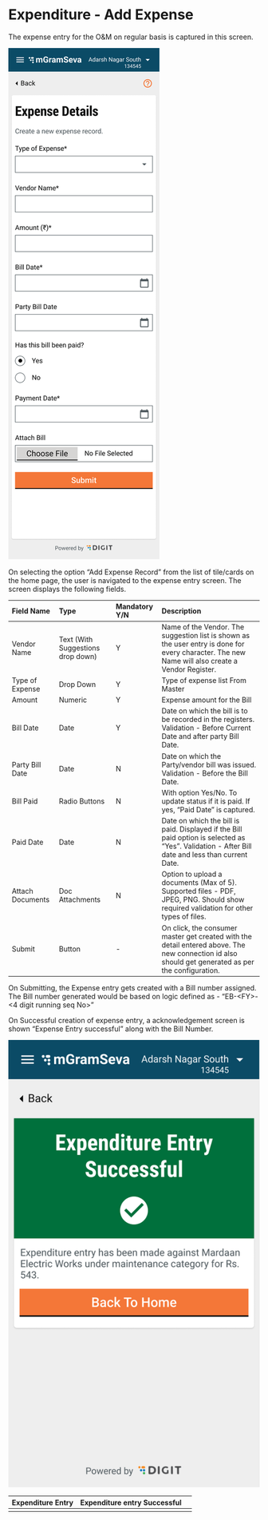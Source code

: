# Expenditure - Add Expense

The expense entry for the O&M on regular basis is captured in this screen.

![](../../../.gitbook/assets/image%20%283%29.png)

On selecting the option “Add Expense Record” from the list of tile/cards on the home page, the user is navigated to the expense entry screen. The screen displays the following fields.

| **Field Name** | **Type** | **Mandatory Y/N** | **Description** |
| :--- | :--- | :--- | :--- |
| Vendor Name | Text \(With Suggestions drop down\) | Y | Name of the Vendor. The suggestion list is shown as the user entry is done for every character. The new Name will also create a Vendor Register. |
| Type of Expense | Drop Down | Y | Type of expense list From Master |
| Amount | Numeric | Y | Expense amount for the Bill |
| Bill Date | Date | Y | Date on which the bill is to be recorded in the registers. Validation - Before Current Date and after party Bill Date. |
| Party Bill Date | Date | N | Date on which the Party/vendor bill was issued. Validation - Before the Bill Date. |
| Bill Paid | Radio Buttons | N | With option Yes/No. To update status if it is paid. If yes, “Paid Date” is captured. |
| Paid Date | Date | N | Date on which the bill is paid. Displayed if the Bill paid option is selected as “Yes”. Validation - After Bill date and less than current Date. |
| Attach Documents | Doc Attachments | N | Option to upload a documents \(Max of 5\). Supported files - PDF, JPEG, PNG. Should show required validation for other types of files. |
| Submit | Button | - | On click, the consumer master get created with the detail entered above. The new connection id also should get generated as per the configuration. |

On Submitting, the Expense entry gets created with a Bill number assigned. The Bill number generated would be based on logic defined as - “EB-&lt;FY&gt;-&lt;4 digit running seq No&gt;”

On Successful creation of expense entry, a acknowledgement screen is shown “Expense Entry successful” along with the Bill Number. 

![](../../../.gitbook/assets/image%20%2846%29.png)



| **Expenditure Entry** | **Expenditure entry Successful** |  |
| :--- | :--- | :--- |
|  |  |  |

